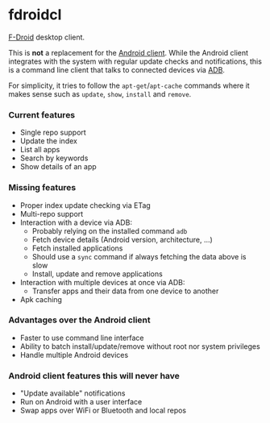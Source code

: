 # fdroidcl

[F-Droid](https://f-droid.org/) desktop client.

This is **not** a replacement for the [Android client](https://gitlab.com/fdroid/fdroidclient).
While the Android client integrates with the system with regular update checks
and notifications, this is a command line client that talks to connected
devices via [ADB](https://developer.android.com/tools/help/adb.html).

For simplicity, it tries to follow the `apt-get`/`apt-cache` commands where it
makes sense such as `update`, `show`, `install` and `remove`.

### Current features

 * Single repo support
 * Update the index
 * List all apps
 * Search by keywords
 * Show details of an app

### Missing features

 * Proper index update checking via ETag
 * Multi-repo support
 * Interaction with a device via ADB:
   - Probably relying on the installed command `adb`
   - Fetch device details (Android version, architecture, ...)
   - Fetch installed applications
   - Should use a `sync` command if always fetching the data above is slow
   - Install, update and remove applications
 * Interaction with multiple devices at once via ADB:
   - Transfer apps and their data from one device to another
 * Apk caching

### Advantages over the Android client

 * Faster to use command line interface
 * Ability to batch install/update/remove without root nor system privileges
 * Handle multiple Android devices

### Android client features this will never have

 * "Update available" notifications
 * Run on Android with a user interface
 * Swap apps over WiFi or Bluetooth and local repos
